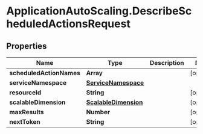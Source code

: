 # ApplicationAutoScaling.DescribeScheduledActionsRequest

## Properties

Name | Type | Description | Notes
------------ | ------------- | ------------- | -------------
**scheduledActionNames** | **Array** |  | [optional] 
**serviceNamespace** | [**ServiceNamespace**](ServiceNamespace.md) |  | 
**resourceId** | **String** |  | [optional] 
**scalableDimension** | [**ScalableDimension**](ScalableDimension.md) |  | [optional] 
**maxResults** | **Number** |  | [optional] 
**nextToken** | **String** |  | [optional] 


